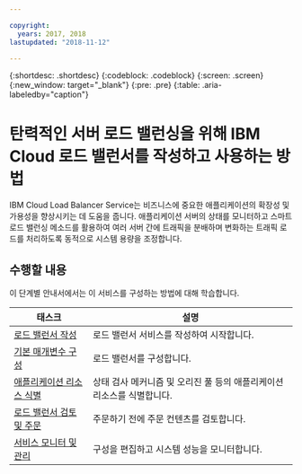 ```yaml
---

copyright:
  years: 2017, 2018
lastupdated: "2018-11-12"

---
```


{:shortdesc: .shortdesc}
{:codeblock: .codeblock}
{:screen: .screen}
{:new_window: target="_blank"}
{:pre: .pre}
{:table: .aria-labeledby="caption"}

# 탄력적인 서버 로드 밸런싱을 위해 IBM Cloud 로드 밸런서를 작성하고 사용하는 방법
IBM Cloud Load Balancer Service는 비즈니스에 중요한 애플리케이션의 확장성 및 가용성을 향상시키는 데 도움을 줍니다. 애플리케이션 서버의 상태를 모니터하고 스마트 로드 밸런싱 메소드를 활용하여 여러 서버 간에 트래픽을 분배하며 변화하는 트래픽 로드를 처리하도록 동적으로 시스템 용량을 조정합니다. 

## 수행할 내용

이 단계별 안내서에서는 이 서비스를 구성하는 방법에 대해 학습합니다.   


태스크  |설명
------------- | -------------
[로드 밸런서 작성](create-load-balancer.html) |로드 밸런서 서비스를 작성하여 시작합니다.
[기본 매개변수 구성](begin-lb-config.html) |로드 밸런서를 구성합니다. 
[애플리케이션 리소스 식별](identify-app-resources.html) |상태 검사 메커니즘 및 오리진 풀 등의 애플리케이션 리소스를 식별합니다.
[로드 밸런서 검토 및 주문](order-lb.html) |주문하기 전에 주문 컨텐츠를 검토합니다. 
[서비스 모니터 및 관리](managing-lb.html) |구성을 편집하고 시스템 성능을 모니터합니다.
